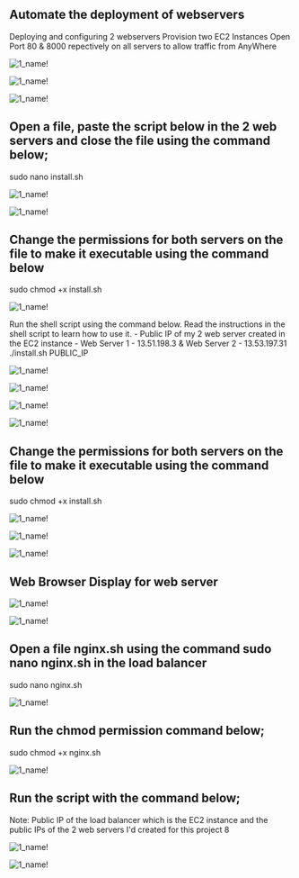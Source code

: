 ## Automate the deployment of webservers
Deploying and configuring 2 webservers
Provision two EC2 Instances
Open Port 80 & 8000 repectively on all servers to allow traffic from AnyWhere


![1_name!](../img/1_InstanceCreation.png)

![1_name!](../img/2_allowport8000.png)

![1_name!](../img/2_connectwebserver2Copy.png)

## Open a file, paste the script below in the 2 web servers and close the file using the command below;
sudo nano install.sh

![1_name!](../img/3_installscript.png)

![1_name!](../img/3b_apacherestart.png)


## Change the permissions for both servers on the file to make it executable using the command below
sudo chmod +x install.sh

![1_name!](../img/3_changepermission.png)

Run the shell script using the command below. Read the instructions in the shell script to learn how to use it. - Public IP of my 2 web server created in the EC2 instance - Web Server 1 - 13.51.198.3 & Web Server 2 - 13.53.197.31
./install.sh PUBLIC_IP

![1_name!](../img/4.Install.png)

![1_name!](../img/4_changepermission.png)

![1_name!](../img/4_script.png)

![1_name!](../img/3_scriptrun.png)

## Change the permissions for both servers on the file to make it executable using the command below
sudo chmod +x install.sh

![1_name!](../img/5_changepermission.png)

![1_name!](../img/5_installapacheonpub.png)

![1_name!](../img/6_result.png)

## Web Browser Display for web server

![1_name!](../img/7_webserver1screenshot.png)

![1_name!](../img/6_webserver2screenshot.png)

## Open a file nginx.sh using the command sudo nano nginx.sh in the load balancer

sudo nano nginx.sh

![1_name!](../img/2_script.png)

## Run the chmod permission command below;
sudo chmod +x nginx.sh

![1_name!](../img/3_changepermission.png)

## Run the script with the command below;
Note: Public IP of the load balancer which is the EC2 instance and the public IPs of the 2 web servers I'd created for this project 8

![1_name!](../img/4_scriptrun.png)

![1_name!](../img/5_outpt.png)








